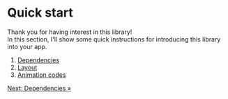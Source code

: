 # Quick start

Thank you for having interest in this library!  
In this section, I'll show some quick instructions for introducing this library into your app.

1. [Dependencies](../../docs/quick-start/dependencies.md)
1. [Layout](../../docs/quick-start/layout.md)
1. [Animation codes](../../docs/quick-start/animation.md)

[Next: Dependencies &raquo;](../../docs/quick-start/dependencies.md)
